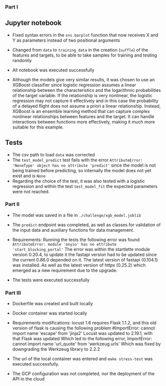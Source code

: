 ### Part I

## Jupyter notebook

- Fixed syntax errors in the `sns.barplot` function that now receives X and Y as parameters instead of two positional arguments

- Changed from `data` to `training_data` in the creation (`suffle`) of the features and targets, to be able to take samples for training and testing randomly

- All notebook was executed successfully

- Although the models give very similar results, it was chosen to use an XGBoost classifier since logistic regression assumes a linear relationship between the characteristics and the logarithmic probabilities of the target variable. If the relationship is very nonlinear, the logistic regression may not capture it effectively and in this case the probability of a delayed flight does not assume a priori a linear relationship. Instead, XGBoost is an ensemble learning method that can capture complex nonlinear relationships between features and the target. It can handle interactions between functions more effectively, making it much more suitable for this example.

## Tests

- The csv path to load `data` was corrected
- The `test_model_predict` test fails with the error `AttributeError: 'NoneType' object has no attribute 'predict'` since the model is not being trained before predicting, so internally the model does not yet exist and is `None`
- Regarding the choice of the test, it was also tested with a logistic regression and within the test `test_model_fit` the expected parameters were not reached.


### Part II

- The model was saved in a file in `./challenge/xgb_model.joblib`

- The `predict` endpoint was completed, as well as classes for validation of the input data and auxiliary functions for data management.

- Requirements: 
Running the tests the following error was found
`AttributeError: module 'anyio' has no attribute 'start_blocking_portal'`
The error was within the startlette module version 0.20.4, to update it the fastapi version had to be updated since the current 0.86.0 depended on it.
The latest version of fastapi (0.104.1) was installed. As well as the latest version of httpx (0.25.2) which emerged as a new requirement due to the upgrade.

- The tests were executed successfully 




### Part III

- Dockerfile was created and built locally

- Docker container was started locally

- Requirements modifications:
locust 1.6 requires Flask 1.1.2, and this old version of flask is causing the following problem
#ImportError: cannot import name 'escape' from 'jinja2'
Locust was updated to 2.19.1, with that Flask was updated
Which led to the following error, ImportError: cannot import name 'url_quote' from 'werkzeug.urls'
Which was fixed by downgrading the Werkzeug library to 2.2.2

- The url of the local container was entered and `make stress-test` was executed successfully.

- The GCP configuration was not completed, nor the deployment of the API in the cloud
